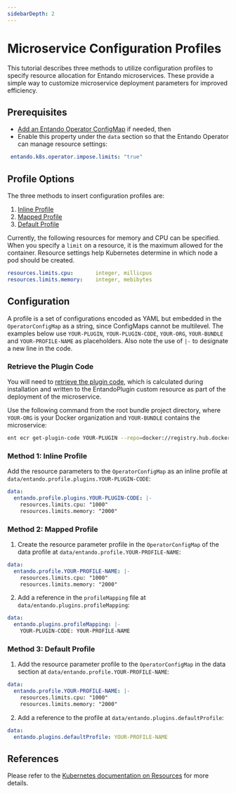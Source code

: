 ```yaml
---
sidebarDepth: 2
---
```


# Microservice Configuration Profiles

This tutorial describes three methods to utilize configuration profiles to specify resource allocation for Entando microservices. These provide a simple way to customize microservice deployment parameters for improved efficiency.

## Prerequisites
* [Add an Entando Operator ConfigMap](../consume/entando-operator.md) if needed, then
* Enable this property under the `data` section so that the Entando Operator can manage resource settings:
```yaml
 entando.k8s.operator.impose.limits: "true"
```

## Profile Options

The three methods to insert configuration profiles are: 
1. [Inline Profile](#method-1-inline-profile)
2. [Mapped Profile](#method-2-mapped-profile)
3. [Default Profile](#method-3-default-profile)

Currently, the following resources for memory and CPU can be specified. When you specify a `limit` on a resource, it is the maximum allowed for the container. Resource settings help Kubernetes determine in which node a pod should be created.

```yaml
resources.limits.cpu:       integer, millicpus
resources.limits.memory:    integer, mebibytes
```

## Configuration
A profile is a set of configurations encoded as YAML but embedded in the `OperatorConfigMap` as a string, since ConfigMaps cannot be multilevel. The examples below use `YOUR-PLUGIN`, `YOUR-PLUGIN-CODE`, `YOUR-ORG`, `YOUR-BUNDLE` and `YOUR-PROFILE-NAME` as placeholders. Also note the use of `|-` to designate a new line in the code.

### Retrieve the Plugin Code
You will need to [retrieve the plugin code](../../docs/getting-started/entando-cli.md), which is calculated during installation and written to the EntandoPlugin custom resource as part of the deployment of the microservice. 

Use the following command from the root bundle project directory, where `YOUR-ORG` is your Docker organization and `YOUR-BUNDLE` contains the microservice:
```sh
ent ecr get-plugin-code YOUR-PLUGIN --repo=docker://registry.hub.docker.com/YOUR-ORG/YOUR-BUNDLE
```

### Method 1: Inline Profile
Add the resource parameters to the `OperatorConfigMap` as an inline profile at `data/entando.profile.plugins.YOUR-PLUGIN-CODE`:

```yaml
data:
  entando.profile.plugins.YOUR-PLUGIN-CODE: |-
    resources.limits.cpu: "1000"
    resources.limits.memory: "2000"
```
### Method 2: Mapped Profile
1. Create the resource parameter profile in the `OperatorConfigMap` of the data profile at `data/entando.profile.YOUR-PROFILE-NAME`:

```yaml
data:
  entando.profile.YOUR-PROFILE-NAME: |-
    resources.limits.cpu: "1000"
    resources.limits.memory: "2000"
```
2. Add a reference in the `profileMapping` file at `data/entando.plugins.profileMapping`:

```yaml
data:
  entando.plugins.profileMapping: |-
    YOUR-PLUGIN-CODE: YOUR-PROFILE-NAME
```

### Method 3: Default Profile
1. Add the resource parameter profile to the `OperatorConfigMap` in the data section at `data/entando.profile.YOUR-PROFILE-NAME`:

```yaml
data:
  entando.profile.YOUR-PROFILE-NAME: |-
    resources.limits.cpu: "1000"
    resources.limits.memory: "2000"
```

2. Add a reference to the profile at ```data/entando.plugins.defaultProfile```:

```yaml
data:
  entando.plugins.defaultProfile: YOUR-PROFILE-NAME
```

## References
Please refer to the [Kubernetes documentation on Resources](https://kubernetes.io/docs/concepts/configuration/manage-resources-containers/) for more details.




